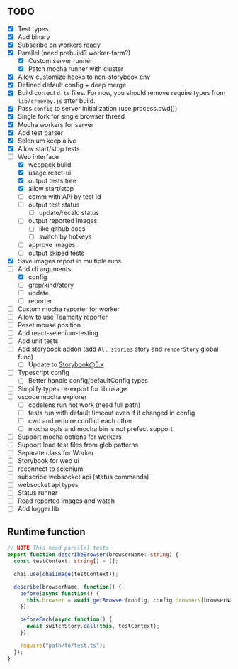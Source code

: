 ## TODO

- [x] Test types
- [x] Add binary
- [x] Subscribe on workers ready
- [x] Parallel (need prebuild? worker-farm?)
  - [x] Custom server runner
  - [x] Patch mocha runner with cluster
- [x] Allow customize hooks to non-storybook env
- [x] Defined default config + deep merge
- [x] Build correct `d.ts` files. For now, you should remove require types from `lib/creevey.js` after build.
- [x] Pass `config` to server initialization (use process.cwd())
- [x] Single fork for single browser thread
- [x] Mocha workers for server
- [x] Add test parser
- [x] Selenium keep alive
- [x] Allow start/stop tests
- [ ] Web interface
  - [x] webpack build
  - [x] usage react-ui
  - [x] output tests tree
  - [x] allow start/stop
  - [ ] comm with API by test id
  - [ ] output test status
    - [ ] update/recalc status
  - [ ] output reported images
    - [ ] like github does
    - [ ] switch by hotkeys
  - [ ] approve images
  - [ ] output skiped tests
- [x] Save images report in multiple runs
- [ ] Add cli arguments
  - [x] config
  - [ ] grep/kind/story
  - [ ] update
  - [ ] reporter
- [ ] Custom mocha reporter for worker
- [ ] Allow to use Teamcity reporter
- [ ] Reset mouse position
- [ ] Add react-selenium-testing
- [ ] Add unit tests
- [ ] Add storybook addon (add `All stories` story and `renderStory` global func)
  - [ ] Update to Storybook@5.x
- [ ] Typescript config
  - [ ] Better handle config/defaultConfig types
- [ ] Simplify types re-export for lib usage
- [ ] vscode mocha explorer
  - [ ] codelens run not work (need full path)
  - [ ] tests run with default timeout even if it changed in config
  - [ ] cwd and require conflict each other
  - [ ] mocha opts and mocha bin is not prefect support
- [ ] Support mocha options for workers
- [ ] Support load test files from glob patterns
- [ ] Separate class for Worker
- [ ] Storybook for web ui
- [ ] reconnect to selenium
- [ ] subscribe websocket api (status commands)
- [ ] websocket api types
- [ ] Status runner
- [ ] Read reported images and watch
- [ ] Add logger lib

## Runtime function

```ts
// NOTE This need parallel tests
export function describeBrowser(browserName: string) {
  const testContext: string[] = [];

  chai.use(chaiImage(testContext));

  describe(browserName, function() {
    before(async function() {
      this.browser = await getBrowser(config, config.browsers[browserName]);
    });

    beforeEach(async function() {
      await switchStory.call(this, testContext);
    });

    require("path/to/test.ts");
  });
}
```
